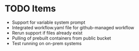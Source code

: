 
# TODO Items

- Support for variable system prompt
- Integrated workflow.yaml file for github-managed workflow
- Rerun support if files already exist
- Pulling of prebuilt containers from public bucket
- Test running on on-prem systems

